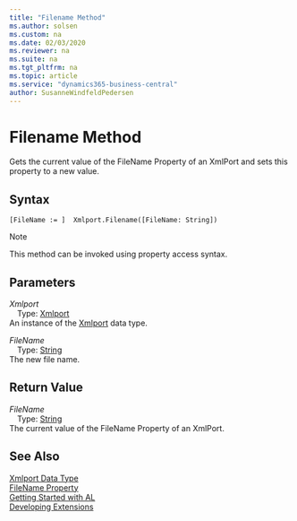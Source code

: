 ```yaml
---
title: "Filename Method"
ms.author: solsen
ms.custom: na
ms.date: 02/03/2020
ms.reviewer: na
ms.suite: na
ms.tgt_pltfrm: na
ms.topic: article
ms.service: "dynamics365-business-central"
author: SusanneWindfeldPedersen
---
```

[//]: # (START>DO_NOT_EDIT)
[//]: # (IMPORTANT:Do not edit any of the content between here and the END>DO_NOT_EDIT.)
[//]: # (Any modifications should be made in the .xml files in the ModernDev repo.)
# Filename Method
Gets the current value of the FileName Property of an XmlPort and sets this property to a new value.


## Syntax
```
[FileName := ]  Xmlport.Filename([FileName: String])
```
> [!NOTE]  
> This method can be invoked using property access syntax.  
## Parameters
*Xmlport*  
&emsp;Type: [Xmlport](xmlport-data-type.md)  
An instance of the [Xmlport](xmlport-data-type.md) data type.  

*FileName*  
&emsp;Type: [String](../string/string-data-type.md)  
The new file name.  


## Return Value
*FileName*  
&emsp;Type: [String](../string/string-data-type.md)  
The current value of the FileName Property of an XmlPort.  


[//]: # (IMPORTANT: END>DO_NOT_EDIT)
## See Also
[Xmlport Data Type](xmlport-data-type.md)  
[FileName Property](../../properties/devenv-filename-property.md)   
[Getting Started with AL](../../devenv-get-started.md)  
[Developing Extensions](../../devenv-dev-overview.md)